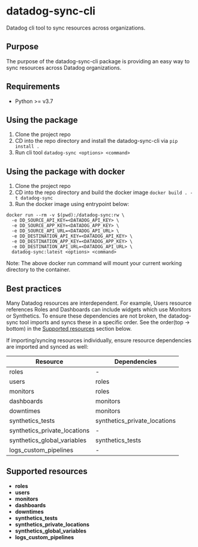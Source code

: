 # datadog-sync-cli
Datadog cli tool to sync resources across organizations.

## Purpose

The purpose of the datadog-sync-cli package is providing an easy way to sync resources across Datadog organizations.

## Requirements

- Python >= v3.7

## Using the package

1) Clone the project repo
2) CD into the repo directory and install the datadog-sync-cli via `pip install .`
3) Run cli tool `datadog-sync <options> <command>`

## Using the package with docker
1) Clone the project repo
2) CD into the repo directory and build the docker image `docker build . -t datadog-sync`
3) Run the docker image using entrypoint below:
```
docker run --rm -v $(pwd):/datadog-sync:rw \
  -e DD_SOURCE_API_KEY=<DATADOG_API_KEY> \
  -e DD_SOURCE_APP_KEY=<DATADOG_APP_KEY> \
  -e DD_SOURCE_API_URL=<DATADOG_API_URL> \
  -e DD_DESTINATION_API_KEY=<DATADOG_API_KEY> \
  -e DD_DESTINATION_APP_KEY=<DATADOG_APP_KEY> \
  -e DD_DESTINATION_API_URL=<DATADOG_API_URL> \
  datadog-sync:latest <options> <command>
```
Note: The above docker run command will mount your current working directory to the container.

## Best practices

Many Datadog resources are interdependent. For example, Users resource references Roles and Dashboards can include widgets which use Monitors or Synthetics. To ensure these dependencies are not broken, the datadog-sync tool imports and syncs these in a specific order. See the order(top -> bottom) in the [Supported resources](#supported-resources) section below.

If importing/syncing resources individually, ensure resource dependencies are imported and synced as well:

Resource                      | Dependencies
---                           | ---
roles                         | -
users                         | roles
monitors                      | roles
dashboards                    | monitors
downtimes                     | monitors
synthetics_tests              | synthetics_private_locations
synthetics_private_locations  | -
synthetics_global_variables   | synthetics_tests
logs_custom_pipelines         | -

## Supported resources

- **roles**
- **users**
- **monitors**
- **dashboards**
- **downtimes**
- **synthetics_tests**
- **synthetics_private_locations**
- **synthetics_global_variables**
- **logs_custom_pipelines**
